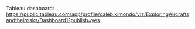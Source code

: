 Tableau dashboard: https://public.tableau.com/app/profile/caleb.kimondo/viz/ExploringAircraftsandtheirrisks/Dashboard1?publish=yes 
